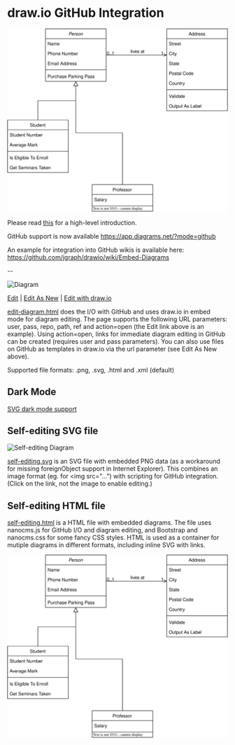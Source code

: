 # draw.io GitHub Integration

![Sample Diagram](https://github.com/myziny/test-repository/blob/main/Untitled%20Diagram.drawio.svg)

Please read <a href="https://github.com/jgraph/drawio-integration" target="_blank">this</a> for a high-level introduction.

GitHub support is now available https://app.diagrams.net/?mode=github

An example for integration into GitHub wikis is available here: https://github.com/jgraph/drawio/wiki/Embed-Diagrams

--

![Diagram](http://jgraph.github.io/drawio-github/diagram.png)

<a href="http://jgraph.github.io/drawio-github/edit-diagram.html?repo=drawio-github&path=diagram.png" target="_blank">Edit</a> | <a href="https://app.diagrams.net/#Uhttps%3A%2F%2Fraw.githubusercontent.com%2Fjgraph%2Fdrawio-github%2Fmaster%2Fdiagram.png" target="_blank">Edit As New</a> | <a href="https://app.diagrams.net/#Hjgraph%2Fdrawio-github%2Fmaster%2Fdiagram.png" target="_blank">Edit with draw.io</a>

<a href="http://jgraph.github.io/drawio-github/edit-diagram.html" target="_blank">edit-diagram.html</a> does the I/O with GitHub and uses draw.io in embed mode for diagram editing. The page supports the following URL parameters: user, pass, repo, path, ref and action=open (the Edit link above is an example). Using action=open, links for immediate diagram editing in GitHub can be created (requires user and pass parameters). You can also use files on GitHub as templates in draw.io via the url parameter (see Edit As New above).

Supported file formats: .png, .svg, .html and .xml (default)

## Dark Mode

[SVG dark mode support](DARK-MODE.md)

## Self-editing SVG file

![Self-editing Diagram](http://jgraph.github.io/drawio-github/self-editing.svg)

<a href="http://jgraph.github.io/drawio-github/self-editing.svg" target="_blank">self-editing.svg</a> is an SVG file with embedded PNG data (as a workaround for missing foreignObject support in Internet Explorer). This combines an image format (eg. for <img src="...") with scripting for GitHub integration. (Click on the link, not the image to enable editing.)

## Self-editing HTML file

<a href="http://jgraph.github.io/drawio-github/self-editing.html" target="_blank">self-editing.html</a> is a HTML file with embedded diagrams. The file uses nanocms.js for GitHub I/O and diagram editing, and Bootstrap and nanocms.css for some fancy CSS styles. HTML is used as a container for mutiple diagrams in different formats, including inline SVG with links.

![Diagram](https://github.com/myziny/test-repository/blob/main/Untitled%20Diagram.drawio.svg)
